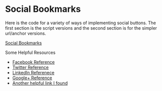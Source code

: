 Social Bookmarks
==============

Here is the code for a variety of ways of implementing social buttons. The first section is the script versions and the second section is for the simpler url/anchor versions.

[Social Bookmarks](http://htmlpreview.github.io/?https://github.com/enochchu/lrdcom-recipes/blob/master/social-bookmarks/social_bookmarks_code.html)

Some Helpful Resources
- [Facebook Reference](https://developers.facebook.com/docs/reference/plugins/share-links/)
- [Twitter Reference](https://twitter.com/about/resources/buttons#tweet)
- [LinkedIn Referenece](https://developer.linkedin.com/plugins/share-plugin-generator)
- [Google+ Reference](https://developers.google.com/+/web/share/)
- [Another helpful link I found](http://www.sharelinkgenerator.com/)
